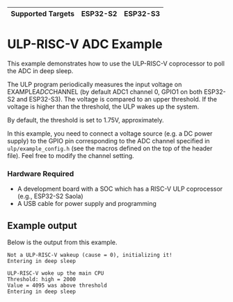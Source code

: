 | Supported Targets | ESP32-S2 | ESP32-S3 |
| ----------------- | -------- | -------- |

# ULP-RISC-V ADC Example

This example demonstrates how to use the ULP-RISC-V coprocessor to poll the ADC in deep sleep.

The ULP program periodically measures the input voltage on EXAMPLE*ADC*CHANNEL (by default ADC1 channel 0, GPIO1 on both ESP32-S2 and ESP32-S3). The voltage is compared to an upper threshold. If the voltage is higher than the threshold, the ULP wakes up the system.

By default, the threshold is set to 1.75V, approximately.

In this example, you need to connect a voltage source (e.g. a DC power supply) to the GPIO pin corresponding to the ADC channel specified in `ulp/example_config.h` (see the macros defined on the top of the header file). Feel free to modify the channel setting.

### Hardware Required

* A development board with a SOC which has a RISC-V ULP coprocessor (e.g., ESP32-S2 Saola)
* A USB cable for power supply and programming

## Example output

Below is the output from this example.

```
Not a ULP-RISC-V wakeup (cause = 0), initializing it!
Entering in deep sleep

ULP-RISC-V woke up the main CPU
Threshold: high = 2000
Value = 4095 was above threshold
Entering in deep sleep
```

